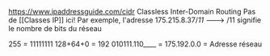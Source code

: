 https://www.ipaddressguide.com/cidr
Classless Inter-Domain Routing
Pas de [[Classes IP]] ici!
Par exemple, l'adresse 175.215.8.37/*11* ---> /11 signifie le nombre de bits du réseau

255 = 11111111
128+64+0 = 192
010111.110____ = 175.192.0.0 = Adresse réseau

